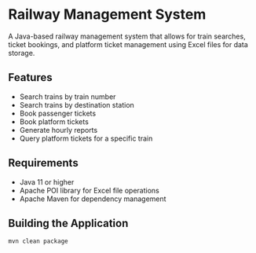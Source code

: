 # Railway Management System

A Java-based railway management system that allows for train searches, ticket bookings, and platform ticket management using Excel files for data storage.

## Features

- Search trains by train number
- Search trains by destination station
- Book passenger tickets
- Book platform tickets
- Generate hourly reports
- Query platform tickets for a specific train

## Requirements

- Java 11 or higher
- Apache POI library for Excel file operations
- Apache Maven for dependency management

## Building the Application

```bash
mvn clean package
